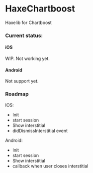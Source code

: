 HaxeChartboost
==============

Haxelib for Chartboost

### Current status:

#### iOS

WIP. Not working yet.

#### Android

Not support yet.

### Roadmap

IOS:
- Init
- start session
- Show interstitial
- didDismissInterstitial event

Android:
- Init
- start session
- Show interstitial
- callback when user closes interstitial
